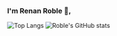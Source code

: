 ### I'm Renan Roble 👋,

![Top Langs](https://github-readme-stats.vercel.app/api/top-langs/?username=roble&layout=compact)
![Roble's GitHub stats](https://github-readme-stats.vercel.app/api?username=roble&show_icons=true&count_private=true)

